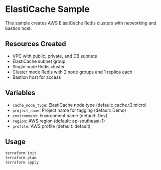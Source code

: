 # ElastiCache Sample

This sample creates AWS ElastiCache Redis clusters with networking and bastion host.

## Resources Created

- VPC with public, private, and DB subnets
- ElastiCache subnet group
- Single node Redis cluster
- Cluster mode Redis with 2 node groups and 1 replica each
- Bastion host for access

## Variables

- `cache_node_type`: ElastiCache node type (default: cache.t3.micro)
- `project_name`: Project name for tagging (default: Demo)
- `environment`: Environment name (default: Dev)
- `region`: AWS region (default: ap-southeast-1)
- `profile`: AWS profile (default: default)

## Usage

```bash
terraform init
terraform plan
terraform apply
```